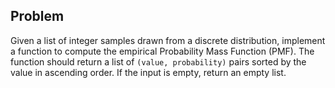 ## Problem

Given a list of integer samples drawn from a discrete distribution, implement a function to compute the empirical Probability Mass Function (PMF). The function should return a list of `(value, probability)` pairs sorted by the value in ascending order. If the input is empty, return an empty list.
